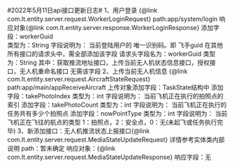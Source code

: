 #2022年5月11日api接口更新日志#
1、用户登录 {@link com.lt.entity.server.request.WorkerLoginRequest}
    path:app/system/login
    响应对象{@link com.lt.entity.server.response.WorkerLoginResponse}
    添加字段：workerGuid  
    类型为：String
    字段说明为：
    当前登陆用户的 唯一识别码。即 飞手guid
    在其他所有接口的请求头中，需全部添加该字段
    请求头字段名为：workerGuid
    类型为：String
    其中：获取推流地址接口，上传当前无人机状态信息接口，授权接口，无人机重命名接口 无需该字段
2、上传当前无人机信息 {@link com.lt.entity.server.request.AircraftStateRequest}
    path:app/main/appReceiveAircraft
    上传对象添加字段：TaskState结构中
    添加字段：takePhotoIndex
    类型为：int
    字段说明为：
    当前飞机正在执行的拍照点的索引
    添加字段：takePhotoCount
    类型为：int
    字段说明为：
    当前飞机正在执行的任务共有多少个拍照点
    添加字段：nowPointType
    类型为：int
    字段说明为：
    当前飞机正在飞往的航点的类型
    1：拍照点，2：安全点，0：无(未起飞或任务执行完毕)
3、新添加接口：无人机推流状态上报接口{@link com.lt.entity.server.request.MediaStateUpdateRequest}
    详情参考实体类内部说明
    path：暂未确定
    响应对象：{@link com.lt.entity.server.request.MediaStateUpdateResponse}
    响应字段：无
    